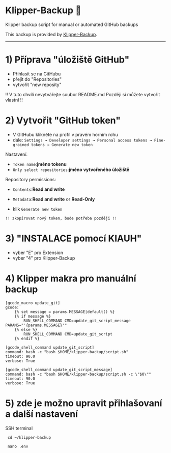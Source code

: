 # Klipper-Backup 💾 
Klipper backup script for manual or automated GitHub backups 

This backup is provided by [Klipper-Backup](https://github.com/Staubgeborener/klipper-backup).

---------------------------------------------------------------


# 1) Příprava "úložiště GitHub"
 - Přihlasit se na GitHubu
 - přejít do "Repositories"
 - vytvořit "new reposity" 
  
  !! V tuto chvíli nevytvářejte soubor README.md Později si můžete vytvořit vlastní !!


# 2) Vytvořit "GitHub token" 
 - V GitHubu klikněte na profil v pravém horním rohu
 - dále: ```Settings → Developer settings → Personal access tokens → Fine-grained tokens → Generate new token```
 
  Nastavení:
  - ```Token name```:**jméno tokenu**  
  - ```Only select repositories```:**jméno vytvořeného úložiště**
  
  Repository permissions:  
  - ```Contents```:**Read and write**  
  - ```Metadata```:**Read and write** or **Read-Only**
  
 - klik  ```Generate new token```
 
  ```!! zkopírovat nový token, bude potřeba později !!```
  

# 3) "INSTALACE pomocí KIAUH" 
 - vyber "E" pro Extension
 - vyber "4" pro Klipper-Backup 

 
# 4) Klipper makra pro manuální backup
```shell
[gcode_macro update_git]
gcode:
    {% set message = params.MESSAGE|default() %}
    {% if message %}
        RUN_SHELL_COMMAND CMD=update_git_script_message PARAMS="'{params.MESSAGE}'"
    {% else %}
        RUN_SHELL_COMMAND CMD=update_git_script
    {% endif %}

[gcode_shell_command update_git_script]
command: bash -c "bash $HOME/klipper-backup/script.sh"
timeout: 90.0
verbose: True

[gcode_shell_command update_git_script_message]
command: bash -c "bash $HOME/klipper-backup/script.sh -c \"$0\""
timeout: 90.0
verbose: True
```
 

# 5) zde je možno upravit přihlašovaní a další nastavení

SSH terminal
``` shell
 cd ~/klipper-backup
 ```
``` shell
 nano .env
```


